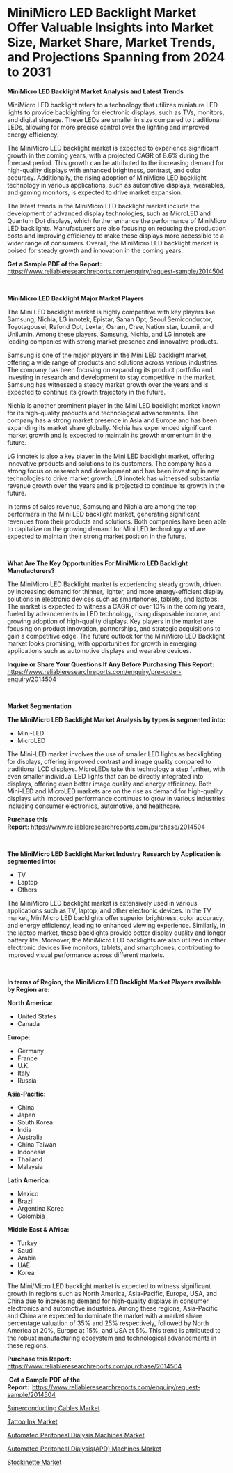 <p><h1>MiniMicro LED Backlight Market Offer Valuable Insights into Market Size, Market Share, Market Trends, and Projections Spanning from 2024 to 2031</h1></p><p><strong>MiniMicro LED Backlight Market Analysis and Latest Trends</strong></p>
<p><p>MiniMicro LED backlight refers to a technology that utilizes miniature LED lights to provide backlighting for electronic displays, such as TVs, monitors, and digital signage. These LEDs are smaller in size compared to traditional LEDs, allowing for more precise control over the lighting and improved energy efficiency.</p><p>The MiniMicro LED backlight market is expected to experience significant growth in the coming years, with a projected CAGR of 8.6% during the forecast period. This growth can be attributed to the increasing demand for high-quality displays with enhanced brightness, contrast, and color accuracy. Additionally, the rising adoption of MiniMicro LED backlight technology in various applications, such as automotive displays, wearables, and gaming monitors, is expected to drive market expansion.</p><p>The latest trends in the MiniMicro LED backlight market include the development of advanced display technologies, such as MicroLED and Quantum Dot displays, which further enhance the performance of MiniMicro LED backlights. Manufacturers are also focusing on reducing the production costs and improving efficiency to make these displays more accessible to a wider range of consumers. Overall, the MiniMicro LED backlight market is poised for steady growth and innovation in the coming years.</p></p>
<p><strong>Get a Sample PDF of the Report:&nbsp;</strong> <a href="https://www.reliableresearchreports.com/enquiry/request-sample/2014504">https://www.reliableresearchreports.com/enquiry/request-sample/2014504</a></p>
<p>&nbsp;</p>
<p><strong>MiniMicro LED Backlight Major Market Players</strong></p>
<p><p>The Mini LED backlight market is highly competitive with key players like Samsung, Nichia, LG innotek, Epistar, Sanan Opt, Seoul Semiconductor, Toyotagousei, Refond Opt, Lextar, Osram, Cree, Nation star, Luumii, and Unilumin. Among these players, Samsung, Nichia, and LG innotek are leading companies with strong market presence and innovative products. </p><p>Samsung is one of the major players in the Mini LED backlight market, offering a wide range of products and solutions across various industries. The company has been focusing on expanding its product portfolio and investing in research and development to stay competitive in the market. Samsung has witnessed a steady market growth over the years and is expected to continue its growth trajectory in the future.</p><p>Nichia is another prominent player in the Mini LED backlight market known for its high-quality products and technological advancements. The company has a strong market presence in Asia and Europe and has been expanding its market share globally. Nichia has experienced significant market growth and is expected to maintain its growth momentum in the future.</p><p>LG innotek is also a key player in the Mini LED backlight market, offering innovative products and solutions to its customers. The company has a strong focus on research and development and has been investing in new technologies to drive market growth. LG innotek has witnessed substantial revenue growth over the years and is projected to continue its growth in the future.</p><p>In terms of sales revenue, Samsung and Nichia are among the top performers in the Mini LED backlight market, generating significant revenues from their products and solutions. Both companies have been able to capitalize on the growing demand for Mini LED technology and are expected to maintain their strong market position in the future.</p></p>
<p>&nbsp;</p>
<p><strong>What Are The Key Opportunities For MiniMicro LED Backlight Manufacturers?</strong></p>
<p><p>The MiniMicro LED Backlight market is experiencing steady growth, driven by increasing demand for thinner, lighter, and more energy-efficient display solutions in electronic devices such as smartphones, tablets, and laptops. The market is expected to witness a CAGR of over 10% in the coming years, fueled by advancements in LED technology, rising disposable income, and growing adoption of high-quality displays. Key players in the market are focusing on product innovation, partnerships, and strategic acquisitions to gain a competitive edge. The future outlook for the MiniMicro LED Backlight market looks promising, with opportunities for growth in emerging applications such as automotive displays and wearable devices.</p></p>
<p><strong>Inquire or Share Your Questions If Any Before Purchasing This Report:</strong> <a href="https://www.reliableresearchreports.com/enquiry/pre-order-enquiry/2014504">https://www.reliableresearchreports.com/enquiry/pre-order-enquiry/2014504</a></p>
<p>&nbsp;</p>
<p><strong>Market Segmentation</strong></p>
<p><strong>The MiniMicro LED Backlight Market Analysis by types is segmented into:</strong></p>
<p><ul><li>Mini-LED</li><li>MicroLED</li></ul></p>
<p><p>The Mini-LED market involves the use of smaller LED lights as backlighting for displays, offering improved contrast and image quality compared to traditional LCD displays. MicroLEDs take this technology a step further, with even smaller individual LED lights that can be directly integrated into displays, offering even better image quality and energy efficiency. Both Mini-LED and MicroLED markets are on the rise as demand for high-quality displays with improved performance continues to grow in various industries including consumer electronics, automotive, and healthcare.</p></p>
<p><strong>Purchase this Report:&nbsp;</strong><a href="https://www.reliableresearchreports.com/purchase/2014504">https://www.reliableresearchreports.com/purchase/2014504</a></p>
<p>&nbsp;</p>
<p><strong>The MiniMicro LED Backlight Market Industry Research by Application is segmented into:</strong></p>
<p><ul><li>TV</li><li>Laptop</li><li>Others</li></ul></p>
<p><p>The MiniMicro LED backlight market is extensively used in various applications such as TV, laptop, and other electronic devices. In the TV market, MiniMicro LED backlights offer superior brightness, color accuracy, and energy efficiency, leading to enhanced viewing experience. Similarly, in the laptop market, these backlights provide better display quality and longer battery life. Moreover, the MiniMicro LED backlights are also utilized in other electronic devices like monitors, tablets, and smartphones, contributing to improved visual performance across different markets.</p></p>
<p>&nbsp;</p>
<p><strong>In terms of Region, the MiniMicro LED Backlight Market Players available by Region are:</strong></p>
<p>
    <p> <strong> North America: </strong>
        <ul>
            <li>United States</li>
            <li>Canada</li>
        </ul>
        </p> 
    <p> <strong> Europe: </strong>
        <ul>
            <li>Germany</li>
            <li>France</li>
            <li>U.K.</li>
            <li>Italy</li>
            <li>Russia</li>
        </ul>
        </p> 
    <p> <strong> Asia-Pacific: </strong>
        <ul>
            <li>China</li>
            <li>Japan</li>
            <li>South Korea</li>
            <li>India</li>
            <li>Australia</li>
            <li>China Taiwan</li>
            <li>Indonesia</li>
            <li>Thailand</li>
            <li>Malaysia</li>
        </ul>
        </p> 
    <p> <strong> Latin America: </strong>
        <ul>
            <li>Mexico</li>
            <li>Brazil</li>
            <li>Argentina Korea</li>
            <li>Colombia</li>
        </ul>
        </p> 
    <p> <strong> Middle East & Africa: </strong>
        <ul>
            <li>Turkey</li>
            <li>Saudi</li>
            <li>Arabia</li>
            <li>UAE</li>
            <li>Korea</li>
        </ul>
    </p>
    </p>
<p><p>The Mini/Micro LED backlight market is expected to witness significant growth in regions such as North America, Asia-Pacific, Europe, USA, and China due to increasing demand for high-quality displays in consumer electronics and automotive industries. Among these regions, Asia-Pacific and China are expected to dominate the market with a market share percentage valuation of 35% and 25% respectively, followed by North America at 20%, Europe at 15%, and USA at 5%. This trend is attributed to the robust manufacturing ecosystem and technological advancements in these regions.</p></p>
<p><strong>Purchase this Report: </strong><a href="https://www.reliableresearchreports.com/purchase/2014504">https://www.reliableresearchreports.com/purchase/2014504</a></p>
<p>&nbsp;<strong>Get a Sample PDF of the Report:&nbsp;&nbsp;</strong><a href="https://www.reliableresearchreports.com/enquiry/request-sample/2014504">https://www.reliableresearchreports.com/enquiry/request-sample/2014504</a></p>
<p><strong></strong></p>
<p><p><a href="https://view.publitas.com/reportprime-1/superconducting-cables-market-size-furnishes-valuable-information-encompassing-market-share-market-trends-and-projections-spanning-from-2024-to-2031/">Superconducting Cables Market</a></p><p><a href="https://view.publitas.com/reportprime-1/tattoo-ink-market-size-evaluating-its-market-trends-growth-and-projections-2024-2031/">Tattoo Ink Market</a></p><p><a href="https://crocus-run-b5a.notion.site/Automated-Peritoneal-Dialysis-Machines-Market-A-Comprehensive-Report-of-its-Market-Share-Growth-T-b8e824dd6e594c8aa0009a77812e6450">Automated Peritoneal Dialysis Machines Market</a></p><p><a href="https://gratis-rainforest-2ca.notion.site/Automated-Peritoneal-Dialysis-APD-Machines-Market-Research-Report-Reveals-The-Latest-Trends-And-Opp-72bec67a3ad7450c9e13662c3e6cca07">Automated Peritoneal Dialysis(APD) Machines Market</a></p><p><a href="https://metal-farmhouse-e95.notion.site/Stockinette-Market-Research-Report-Unlocks-Analysis-on-the-Market-Financial-Status-Market-Size-and-d45771e406224c45acc16eac8fe75b96">Stockinette Market</a></p></p>
